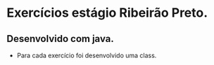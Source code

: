 # Exercícios estágio Ribeirão Preto.

## Desenvolvido com java. 

- Para cada exercício foi desenvolvido uma class.
